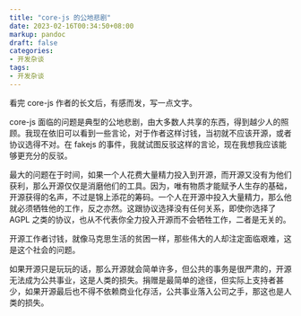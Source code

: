 ```yaml
---
title: "core-js 的公地悲剧"
date: 2023-02-16T00:34:50+08:00
markup: pandoc
draft: false
categories:
- 开发杂谈
tags:
- 开发杂谈
---
```


看完 core-js 作者的长文后，有感而发，写一点文字。

core-js 面临的问题是典型的公地悲剧，由大多数人共享的东西，得到越少人的照顾。我现在依旧可以看到一些言论，对于作者这样讨钱，当初就不应该开源，或者协议选得不对。在 fakejs 的事件，我就试图反驳这样的言论，现在我想我应该能够更充分的反驳。

最大的问题在于时间，如果一个人花费大量精力投入到开源，而开源又没有为他们获利，那么开源仅仅是消磨他们的工具。因为，唯有物质才能赋予人生存的基础，开源获得的名声，不过是锦上添花的筹码。一个人在开源中投入大量精力，那么他就必须牺牲他的工作，反之亦然。这跟协议选择没有任何关系，即使你选择了 AGPL 之类的协议，也从不代表你全力投入开源而不会牺牲工作，二者是无关的。

开源工作者讨钱，就像马克思生活的贫困一样，那些伟大的人却注定面临艰难，这是这个社会的问题。

如果开源只是玩玩的话，那么开源就会简单许多，但公共的事务是很严肃的，开源无法成为公共事业，这是人类的损失。捐赠是最简单的途径，但实际上支持者甚少，如果开源最后也不得不依赖商业化存活，公共事业落入公司之手，那这也是人类的损失。
